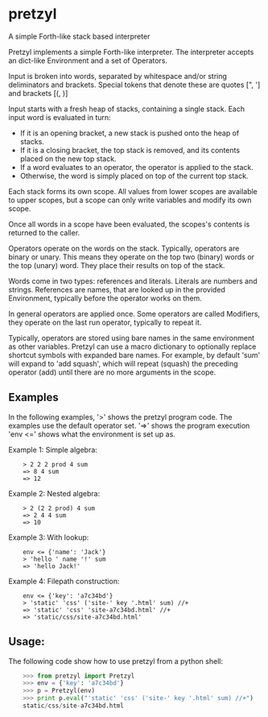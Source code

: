 # pretzyl
A simple Forth-like stack based interpreter

Pretzyl implements a simple Forth-like interpreter.
The interpreter accepts an dict-like Environment and a set of Operators.

Input is broken into words, separated by whitespace and/or string deliminators and brackets.
Special tokens that denote these are quotes [", '] and brackets [(, )]

Input starts with a fresh heap of stacks, containing a single stack.
Each input word is evaluated in turn:
- If it is an opening bracket, a new stack is pushed onto the heap of stacks.
- If it is a closing bracket, the top stack is removed, and its contents placed on the new top stack.
- If a word evaluates to an operator, the operator is applied to the stack.
- Otherwise, the word is simply placed on top of the current top stack.

Each stack forms its own scope. All values from lower scopes are available to upper scopes,
but a scope can only write variables and modify its own scope.

Once all words in a scope have been evaluated, the scopes's contents is returned to the caller.

Operators operate on the words on the stack. Typically, operators are binary or unary.
This means they operate on the top two (binary) words or the top (unary) word.
They place their results on top of the stack.

Words come in two types: references and literals.
Literals are numbers and strings.
References are names, that are looked up in the provided Environment, typically before
the operator works on them.

In general operators are applied once. Some operators are called Modifiers, they operate
on the last run operator, typically to repeat it.

Typically, operators are stored using bare names in the same environment as other variables.
Pretzyl can use a macro dictionary to optionally replace shortcut symbols with expanded
bare names. For example, by default 'sum' will expand to 'add squash', which will repeat
(squash) the preceding operator (add) until there are no more arguments in the scope.

## Examples

In the following examples, '>' shows the pretzyl program code.
The examples use the default operator set.
'=>' shows the program execution
'env <=' shows what the environment is set up as.

Example 1: Simple algebra:
```
	> 2 2 2 prod 4 sum
	=> 8 4 sum
	=> 12
```

Example 2: Nested algebra:
```
	> 2 (2 2 prod) 4 sum
	=> 2 4 4 sum
	=> 10
```

Example 3: With lookup:
```
	env <= {'name': 'Jack'}
	> 'hello ' name '!' sum
	=> 'hello Jack!'
```

Example 4: Filepath construction:
```
	env <= {'key': 'a7c34bd'}
	> 'static' 'css' ('site-' key '.html' sum) //+
	=> 'static' 'css' 'site-a7c34bd.html' //+
	=> 'static/css/site-a7c34bd.html'
```

## Usage:

The following code show how to use pretzyl from a python shell:

```python
	>>> from pretzyl import Pretzyl
	>>> env = {'key': 'a7c34bd'}
	>>> p = Pretzyl(env)
	>>> print p.eval("'static' 'css' ('site-' key '.html' sum) //+")
	static/css/site-a7c34bd.html
```
